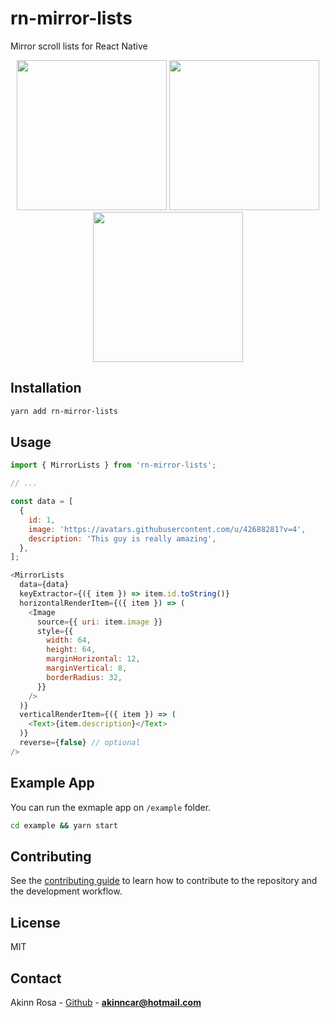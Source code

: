 # rn-mirror-lists

Mirror scroll lists for React Native

<p align="center">
  <img src="assets/example1.gif" width="240"/>
  <img src="assets/example2.gif" width="240"/>
  <img src="assets/example3.gif" width="240"/>
</p>

## Installation

```sh
yarn add rn-mirror-lists
```

## Usage

```js
import { MirrorLists } from 'rn-mirror-lists';

// ...

const data = [
  {
    id: 1,
    image: 'https://avatars.githubusercontent.com/u/42688281?v=4',
    description: 'This guy is really amazing',
  },
];

<MirrorLists
  data={data}
  keyExtractor={({ item }) => item.id.toString()}
  horizontalRenderItem={({ item }) => (
    <Image
      source={{ uri: item.image }}
      style={{
        width: 64,
        height: 64,
        marginHorizontal: 12,
        marginVertical: 8,
        borderRadius: 32,
      }}
    />
  )}
  verticalRenderItem={({ item }) => (
    <Text>{item.description}</Text>
  )}
  reverse={false} // optional
/>
```

## Example App

You can run the exmaple app on `/example` folder.

```sh
cd example && yarn start
```

## Contributing

See the [contributing guide](CONTRIBUTING.md) to learn how to contribute to the repository and the development workflow.

## License

MIT

## Contact

Akinn Rosa - [Github](https://github.com/akinncar) - **[akinncar@hotmail.com](mailto:akinncar@hotmail.com)**
